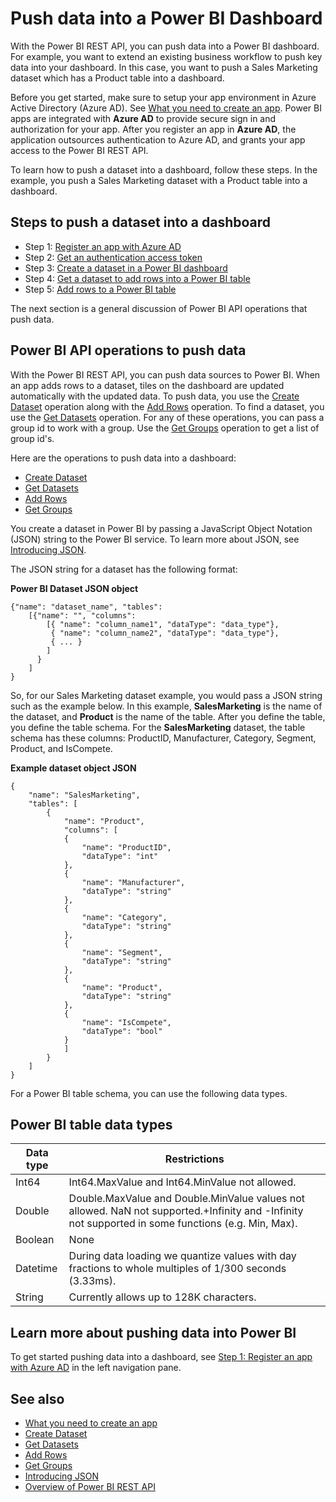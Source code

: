 <properties
   pageTitle="Push data into a dashboard"
   description="Push data into a Power BI Dashboard"
   services="powerbi"
   documentationCenter=""
   authors="dvana"
   manager="mblythe"
   editor=""
   tags=""
   qualityFocus="no"
   qualityDate=""/>

<tags
   ms.service="powerbi"
   ms.devlang="NA"
   ms.topic="article"
   ms.tgt_pltfrm="NA"
   ms.workload="powerbi"
   ms.date="02/22/2016"
   ms.author="derrickv"/>

# Push data into a Power BI Dashboard

With the Power BI REST API, you can push data into a Power BI dashboard. For example, you want to extend an existing business workflow to push key data into your dashboard. In this case, you want to push a Sales Marketing dataset which has a Product table into a dashboard.

Before you get started, make sure to setup your app environment in Azure Active Directory (Azure AD). See [What you need to create an app](powerbi-developer-what-you-need-to-create-an-app.md). Power BI apps are integrated with **Azure AD** to provide secure sign in and authorization for your app. After you register an app in **Azure AD**, the application outsources authentication to Azure AD, and grants your app access to the Power BI REST API.

To learn how to push a dataset into a dashboard, follow these steps. In the example, you push a Sales Marketing dataset with a Product table into a dashboard.

## Steps to push a dataset into a dashboard

- Step 1: [Register an app with Azure AD](powerbi-developer-walkthrough-push-data-register-app-with-azure-ad.md)
- Step 2: [Get an authentication access token](powerbi-developer-walkthrough-push-data-get-token.md)
- Step 3: [Create a dataset in a Power BI dashboard](powerbi-developer-walkthrough-push-data-create-dataset.md)
- Step 4: [Get a dataset to add rows into a Power BI table](powerbi-developer-walkthrough-push-data-get-datasets.md)
- Step 5: [Add rows to a Power BI table](powerbi-developer-walkthrough-push-data-add-rows.md)

The next section is a general discussion of Power BI API operations that push data.

## Power BI API operations to push data

With the Power BI REST API, you can push data sources to Power BI. When an app adds rows to a dataset, tiles on the dashboard are updated automatically with the updated data. To push data, you use the [Create Dataset](https://msdn.microsoft.com/library/mt203562.aspx) operation along with the [Add Rows](https://msdn.microsoft.com/library/mt203561.aspx) operation. To find a dataset, you use the [Get Datasets](https://msdn.microsoft.com/library/mt203567.aspx) operation. For any of these operations, you can pass a group id to work with a group. Use the [Get Groups](https://msdn.microsoft.com/library/mt243842.aspx) operation to get a list of group id's.

Here are the operations to push data into a dashboard:

- [Create Dataset](https://msdn.microsoft.com/library/mt203562.aspx)
- [Get Datasets](https://msdn.microsoft.com/library/mt203567.aspx)
- [Add Rows](https://msdn.microsoft.com/library/mt203561.aspx)
- [Get Groups](https://msdn.microsoft.com/library/mt243842.aspx)

You create a dataset in Power BI by passing a JavaScript Object Notation (JSON) string to the Power BI service. To learn more about JSON, see [Introducing JSON](http://json.org/).

The JSON string for a dataset has the following format:

**Power BI Dataset JSON object**

	{"name": "dataset_name", "tables":
	    [{"name": "", "columns":
	        [{ "name": "column_name1", "dataType": "data_type"},
	         { "name": "column_name2", "dataType": "data_type"},
	         { ... }
	        ]
	      }
	    ]
	}

So, for our Sales Marketing dataset example, you would pass a JSON string such as the example below. In this example, **SalesMarketing** is the name of the dataset, and **Product** is the name of the table. After you define the table, you define the table schema. For the **SalesMarketing** dataset, the table schema has these columns: ProductID, Manufacturer, Category, Segment, Product, and IsCompete.

**Example dataset object JSON**

	{
	    "name": "SalesMarketing",
	    "tables": [
	        {
	            "name": "Product",
	            "columns": [
	            {
	                "name": "ProductID",
	                "dataType": "int"
	            },
	            {
	                "name": "Manufacturer",
	                "dataType": "string"
	            },
	            {
	                "name": "Category",
	                "dataType": "string"
	            },
	            {
	                "name": "Segment",
	                "dataType": "string"
	            },
	            {
	                "name": "Product",
	                "dataType": "string"
	            },
	            {
	                "name": "IsCompete",
	                "dataType": "bool"
	            }
	            ]
	        }
	    ]
	}

For a Power BI table schema, you can use the following data types.

## Power BI table data types

|**Data type**|**Restrictions**
|---|---
|Int64|Int64.MaxValue and Int64.MinValue not allowed.
|Double|Double.MaxValue and Double.MinValue values not allowed. NaN not supported.+Infinity and -Infinity not supported in some functions (e.g. Min, Max).
|Boolean|None
|Datetime|During data loading we quantize values with day fractions to whole multiples of 1/300 seconds (3.33ms).
|String|Currently allows up to 128K characters.


## Learn more about pushing data into Power BI

To get started pushing data into a dashboard, see [Step 1: Register an app with Azure AD](powerbi-developer-walkthrough-push-data-register-app-with-azure-ad.md) in the left navigation pane.

## See also
- [What you need to create an app](powerbi-developer-what-you-need-to-create-an-app.md)
- [Create Dataset](https://msdn.microsoft.com/library/mt203562.aspx)
- [Get Datasets](https://msdn.microsoft.com/library/mt203567.aspx)
- [Add Rows](https://msdn.microsoft.com/library/mt203561.aspx)
- [Get Groups](https://msdn.microsoft.com/library/mt243842.aspx)
- [Introducing JSON](http://json.org/)
- [Overview of Power BI REST API](powerbi-developer-overview-of-power-bi-rest-api.md)
